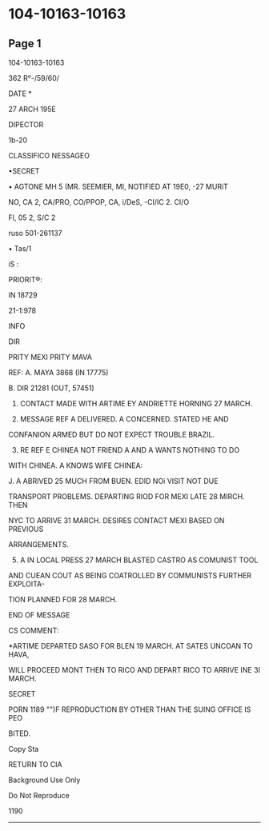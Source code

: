 # 104-10163-10163

## Page 1

104-10163-10163

362 R°-/59/60/

DATE *

27 ARCH 195E

DIPECTOR

1b-20

CLASSIFICO NESSAGEO

•SECRET

• AGTONE MH 5 (MR. SEEMIER, MI, NOTIFIED AT 19E0, -27 MURiT

NO, CA 2, CA/PRO, CO/PPOP, CA, i/DeS, -CI/IC 2. CI/O

Fl, 05 2, S/C 2

ruso 501-261137

• Tas/1

iS :

PRIORIT®:

IN 18729

21-1:978

INFO

DIR

PRITY MEXI PRITY MAVA

REF: A. MAYA 3868 (IN 17775)

B. DIR 21281 (OUT, 57451)

1. CONTACT MADE WITH ARTIME EY ANDRIETTE HORNING 27 MARCH.

2. MESSAGE REF A DELIVERED. A CONCERNED. STATED HE AND

CONFANION ARMED BUT DO NOT EXPECT TROUBLE BRAZIL.

3. RE REF E CHINEA NOT FRIEND A AND A WANTS NOTHING TO DO

WITH CHINEA. A KNOWS WIFE CHINEA:

J. A ABRIVED 25 MUCH FROM BUEN. EDID NOi VISIT NOT DUE

TRANSPORT PROBLEMS. DEPARTING RIOD FOR MEXI LATE 28 MIRCH. THEN

NYC TO ARRIVE 31 MARCH. DESIRES CONTACT MEXI BASED ON PREVIOUS

ARRANGEMENTS.

5. A IN LOCAL PRESS 27 MARCH BLASTED CASTRO AS COMUNIST TOOL

AND CUEAN COUT AS BEING COATROLLED BY COMMUNISTS FURTHER EXPLOITA-

TION PLANNED FOR 28 MARCH.

END OF MESSAGE

CS COMMENT:

*ARTIME DEPARTED SASO FOR BLEN 19 MARCH. AT SATES UNCOAN TO HAVA,

WILL PROCEED MONT THEN TO RICO AND DEPART RICO TO ARRIVE INE 3I MARCH.

SECRET

PORN 1189 "")F REPRODUCTION BY OTHER THAN THE SUING OFFICE IS PEO

BITED.

Copy Sta

RETURN TO CIA

Background Use Only

Do Not Reproduce

1190

---

